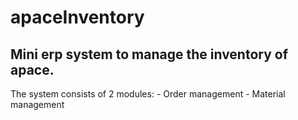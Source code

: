 # apaceInventory

## Mini erp system to manage the inventory of apace.

The system consists of 2 modules:
    - Order management
    - Material management